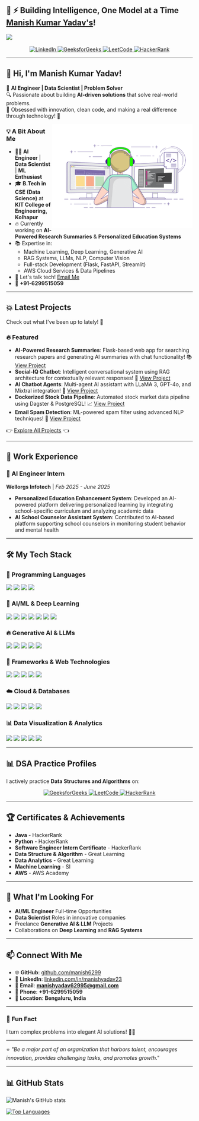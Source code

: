 ## 🚀 ⚡ Building Intelligence, One Model at a Time  [Manish Kumar Yadav's](https://manishkumaryadav.netlify.app/)!  
<a href="https://github.com/manish6299"><img src="https://media.giphy.com/media/hvRJCLFzcasrR4ia7z/giphy.gif" width="25px"></a>

<div align="center">
  <a href="https://www.linkedin.com/in/manishyadav23/" target="_blank">
    <img src="https://img.shields.io/badge/LinkedIn-0A66C2?style=for-the-badge&logo=linkedin&logoColor=white" alt="LinkedIn">
  </a>
  <a href="https://www.geeksforgeeks.org/user/manishyadav6299/" target="_blank">
    <img src="https://img.shields.io/badge/GeeksforGeeks-00C851?style=for-the-badge&logo=geeksforgeeks&logoColor=white" alt="GeeksforGeeks">
  </a>
  <a href="https://leetcode.com/u/manishyadav6299/" target="_blank">
    <img src="https://img.shields.io/badge/LeetCode-FFA116?style=for-the-badge&logo=leetcode&logoColor=white" alt="LeetCode">
  </a>
  <a href="https://www.hackerrank.com/profile/manishyadav6299" target="_blank">
    <img src="https://img.shields.io/badge/HackerRank-2EC866?style=for-the-badge&logo=hackerrank&logoColor=white" alt="HackerRank">
  </a>
</div>

---

## 👋 Hi, I'm Manish Kumar Yadav!  
🚀 **AI Engineer | Data Scientist | Problem Solver**  
🔍 Passionate about building **AI-driven solutions** that solve real-world problems.  
🎯 Obsessed with innovation, clean code, and making a real difference through technology! 🚀  

<img align="right" alt="GIF" src="https://github.com/Keshav-Kant/Keshav-Kant/blob/master/coding.gif?raw=true" width="380" height="280" />

### 💡 A Bit About Me
- 👨‍💻 **AI Engineer** | **Data Scientist** | **ML Enthusiast**  
- 🎓 **B.Tech in CSE (Data Science)** at **KIT College of Engineering, Kolhapur**  
- 🔥 Currently working on **AI-Powered Research Summaries** & **Personalized Education Systems**  
- 📚 Expertise in:  
  - Machine Learning, Deep Learning, Generative AI  
  - RAG Systems, LLMs, NLP, Computer Vision  
  - Full-stack Development (Flask, FastAPI, Streamlit)  
  - AWS Cloud Services & Data Pipelines  
- 💌 Let's talk tech! [Email Me](mailto:manishyadav62995@gmail.com)  
- 📱 **+91-6299515059**  

---

## 💥 Latest Projects  
Check out what I've been up to lately! 🚀

### 🔥 Featured

- **AI-Powered Research Summaries**: Flask-based web app for searching research papers and generating AI summaries with chat functionality! 📚 [View Project](https://github.com/manish6299/AI-Powered-Research-Summaries)
- **Social-IQ Chatbot**: Intelligent conversational system using RAG architecture for contextually relevant responses! 🤖 [View Project](https://github.com/manish6299/Social-IQ-Chatbot)
- **AI Chatbot Agents**: Multi-agent AI assistant with LLaMA 3, GPT-4o, and Mixtral integration! 🧠 [View Project](https://github.com/manish6299/AI-Chatbot-Agents)
- **Dockerized Stock Data Pipeline**: Automated stock market data pipeline using Dagster & PostgreSQL! 📈 [View Project](https://github.com/manish6299/stock-data-pipeline)
- **Email Spam Detection**: ML-powered spam filter using advanced NLP techniques! 📧 [View Project](https://github.com/manish6299/email-spam-detection)

👉 [Explore All Projects](https://github.com/manish6299?tab=repositories) 👈

---

## 🏢 Work Experience

### 🚀 AI Engineer Intern  
**Wellorgs Infotech** | *Feb 2025 - June 2025*
- **Personalized Education Enhancement System**: Developed an AI-powered platform delivering personalized learning by integrating school-specific curriculum and analyzing academic data
- **AI School Counselor Assistant System**: Contributed to AI-based platform supporting school counselors in monitoring student behavior and mental health

---

## 🛠️ My Tech Stack  

### 📌 Programming Languages
<p align="left">
  <img src="https://img.shields.io/badge/Python-3776AB?style=for-the-badge&logo=python&logoColor=white"/>
  <img src="https://img.shields.io/badge/Java-007396?style=for-the-badge&logo=java&logoColor=white"/>
  <img src="https://img.shields.io/badge/SQL-025E8C?style=for-the-badge&logo=database&logoColor=white"/>
  <img src="https://img.shields.io/badge/JavaScript-F7DF1E?style=for-the-badge&logo=javascript&logoColor=black"/>
</p>

### 🤖 AI/ML & Deep Learning  
<p align="left">
  <img src="https://img.shields.io/badge/TensorFlow-FF6F00?style=for-the-badge&logo=tensorflow&logoColor=white"/>
  <img src="https://img.shields.io/badge/Keras-D00000?style=for-the-badge&logo=keras&logoColor=white"/>
  <img src="https://img.shields.io/badge/PyTorch-EE4C2C?style=for-the-badge&logo=pytorch&logoColor=white"/>
  <img src="https://img.shields.io/badge/OpenCV-5C3EE8?style=for-the-badge&logo=opencv&logoColor=white"/>
  <img src="https://img.shields.io/badge/scikit--learn-F7931E?style=for-the-badge&logo=scikit-learn&logoColor=white"/>
  <img src="https://img.shields.io/badge/Pandas-150458?style=for-the-badge&logo=pandas&logoColor=white"/>
  <img src="https://img.shields.io/badge/NumPy-013243?style=for-the-badge&logo=numpy&logoColor=white"/>
</p>

### 🔥 Generative AI & LLMs
<p align="left">
  <img src="https://img.shields.io/badge/OpenAI-412991?style=for-the-badge&logo=openai&logoColor=white"/>
  <img src="https://img.shields.io/badge/LangChain-121212?style=for-the-badge&logo=chainlink&logoColor=white"/>
  <img src="https://img.shields.io/badge/HuggingFace-FFD21E?style=for-the-badge&logo=huggingface&logoColor=black"/>
  <img src="https://img.shields.io/badge/RAG-4285F4?style=for-the-badge&logo=google&logoColor=white"/>
  <img src="https://img.shields.io/badge/Groq-000000?style=for-the-badge&logo=groq&logoColor=white"/>
</p>

### 🚀 Frameworks & Web Technologies  
<p align="left">
  <img src="https://img.shields.io/badge/Flask-000000?style=for-the-badge&logo=flask&logoColor=white"/>
  <img src="https://img.shields.io/badge/FastAPI-009688?style=for-the-badge&logo=fastapi&logoColor=white"/>
  <img src="https://img.shields.io/badge/Streamlit-FF4B4B?style=for-the-badge&logo=streamlit&logoColor=white"/>
  <img src="https://img.shields.io/badge/HTML5-E34F26?style=for-the-badge&logo=html5&logoColor=white"/>
  <img src="https://img.shields.io/badge/CSS3-1572B6?style=for-the-badge&logo=css3&logoColor=white"/>
</p>

### ☁️ Cloud & Databases  
<p align="left">
  <img src="https://img.shields.io/badge/AWS-FF9900?style=for-the-badge&logo=amazonaws&logoColor=white"/>
  <img src="https://img.shields.io/badge/MongoDB-4ea94b?style=for-the-badge&logo=mongodb&logoColor=white"/>
  <img src="https://img.shields.io/badge/PostgreSQL-316192?style=for-the-badge&logo=postgresql&logoColor=white"/>
  <img src="https://img.shields.io/badge/Firebase-FFCA28?style=for-the-badge&logo=firebase&logoColor=black"/>
  <img src="https://img.shields.io/badge/DynamoDB-4053D6?style=for-the-badge&logo=amazon-dynamodb&logoColor=white"/>
</p>

### 📊 Data Visualization & Analytics
<p align="left">
  <img src="https://img.shields.io/badge/Matplotlib-11557c?style=for-the-badge&logo=matplotlib&logoColor=white"/>
  <img src="https://img.shields.io/badge/Seaborn-3776AB?style=for-the-badge&logo=seaborn&logoColor=white"/>
  <img src="https://img.shields.io/badge/Plotly-3F4F75?style=for-the-badge&logo=plotly&logoColor=white"/>
  <img src="https://img.shields.io/badge/Power_BI-F2C811?style=for-the-badge&logo=power-bi&logoColor=black"/>
  <img src="https://img.shields.io/badge/Excel-217346?style=for-the-badge&logo=microsoft-excel&logoColor=white"/>
</p>

---

## 📊 DSA Practice Profiles  
I actively practice **Data Structures and Algorithms** on:  

<div align="center">
  <a href="https://www.geeksforgeeks.org/user/manishyadav6299/" target="_blank">
    <img src="https://img.shields.io/badge/GeeksforGeeks-00C851?style=for-the-badge&logo=geeksforgeeks&logoColor=white" alt="GeeksforGeeks">
  </a>
  <a href="https://leetcode.com/u/manishyadav6299/" target="_blank">
    <img src="https://img.shields.io/badge/LeetCode-FFA116?style=for-the-badge&logo=leetcode&logoColor=white" alt="LeetCode">
  </a>
  <a href="https://www.hackerrank.com/profile/manishyadav6299" target="_blank">
    <img src="https://img.shields.io/badge/HackerRank-2EC866?style=for-the-badge&logo=hackerrank&logoColor=white" alt="HackerRank">
  </a>
</div>

---

## 🏆 Certificates & Achievements
- **Java** - HackerRank  
- **Python** - HackerRank  
- **Software Engineer Intern Certificate** - HackerRank  
- **Data Structure & Algorithm** - Great Learning  
- **Data Analytics** - Great Learning  
- **Machine Learning** - SI  
- **AWS** - AWS Academy  

---

## 🎯 What I'm Looking For
- **AI/ML Engineer** Full-time Opportunities  
- **Data Scientist** Roles in innovative companies  
- Freelance **Generative AI & LLM** Projects  
- Collaborations on **Deep Learning** and **RAG Systems**  

---

## 📫 Connect With Me
- 🌐 **GitHub**: [github.com/manish6299](https://github.com/manish6299)  
- 💼 **LinkedIn**: [linkedin.com/in/manishyadav23](https://www.linkedin.com/in/manishyadav23/)  
- 📧 **Email**: **manishyadav62995@gmail.com**  
- 📱 **Phone**: **+91-6299515059**  
- 📍 **Location**: **Bengaluru, India**  

---

### 🎯 Fun Fact  
I turn complex problems into elegant AI solutions! 🤖✨  

---

⭐️ *"Be a major part of an organization that harbors talent, encourages innovation, provides challenging tasks, and promotes growth."*

---

## 📊 GitHub Stats  


<!--END_SECTION:waka-->

![Manish's GitHub stats](https://github-readme-stats.vercel.app/api?username=manish6299&show_icons=true&theme=radical)

[![Top Languages](https://github-readme-stats.vercel.app/api/top-langs/?username=manish6299&layout=compact&theme=radical)](https://github.com/manish6299)
